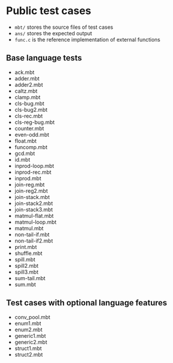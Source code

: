 # Public test cases

- `mbt/` stores the source files of test cases
- `ans/` stores the expected output
- `func.c` is the reference implementation of external functions


## Base language tests

- ack.mbt
- adder.mbt
- adder2.mbt
- caltz.mbt
- clamp.mbt
- cls-bug.mbt
- cls-bug2.mbt
- cls-rec.mbt
- cls-reg-bug.mbt
- counter.mbt
- even-odd.mbt
- float.mbt
- funcomp.mbt
- gcd.mbt
- id.mbt
- inprod-loop.mbt
- inprod-rec.mbt
- inprod.mbt
- join-reg.mbt
- join-reg2.mbt
- join-stack.mbt
- join-stack2.mbt
- join-stack3.mbt
- matmul-flat.mbt
- matmul-loop.mbt
- matmul.mbt
- non-tail-if.mbt
- non-tail-if2.mbt
- print.mbt
- shuffle.mbt
- spill.mbt
- spill2.mbt
- spill3.mbt
- sum-tail.mbt
- sum.mbt

## Test cases with optional language features

- conv_pool.mbt
- enum1.mbt
- enum2.mbt
- generic1.mbt
- generic2.mbt
- struct1.mbt
- struct2.mbt
